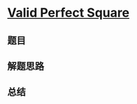 # [Valid Perfect Square](https://leetcode.com/problems/valid-perfect-square/)
## 题目


## 解题思路


## 总结


